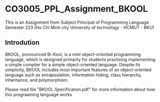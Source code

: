 # CO3005_PPL_Assignment_BKOOL
This is an Assignment from Subject Principal of Programming Language Semester 223 (Ho Chi Minh city University of technology - HCMUT - BKU) 
## Introdution
BKOOL, pronounced Bi-Kool, is a mini object-oriented programming language, which is designed primarily for students practising implementing a simple compiler for a simple
object-oriented language.
Despite its simplicity, BKOOL includes most important features of an object-oriented language such as encapsulation, information hiding, class hierarchy, inheritance, and polymorphism.

Please read file "BKOOL Specification.pdf" for more information about how this prograaming language works

